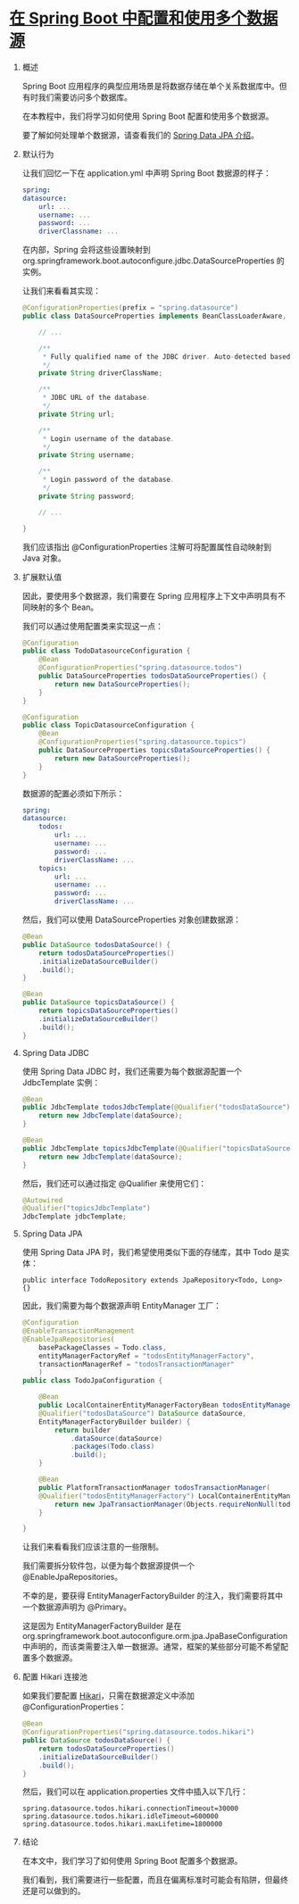 # [在 Spring Boot 中配置和使用多个数据源](https://www.baeldung.com/spring-boot-configure-multiple-datasources)

1. 概述

    Spring Boot 应用程序的典型应用场景是将数据存储在单个关系数据库中。但有时我们需要访问多个数据库。

    在本教程中，我们将学习如何使用 Spring Boot 配置和使用多个数据源。

    要了解如何处理单个数据源，请查看我们的 [Spring Data JPA 介绍](https://www.baeldung.com/the-persistence-layer-with-spring-data-jpa)。

2. 默认行为

    让我们回忆一下在 application.yml 中声明 Spring Boot 数据源的样子：

    ```yml
    spring:
    datasource:
        url: ...
        username: ...
        password: ...
        driverClassname: ...
    ```

    在内部，Spring 会将这些设置映射到 org.springframework.boot.autoconfigure.jdbc.DataSourceProperties 的实例。

    让我们来看看其实现：

    ```java
    @ConfigurationProperties(prefix = "spring.datasource")
    public class DataSourceProperties implements BeanClassLoaderAware, InitializingBean {

        // ...

        /**
         * Fully qualified name of the JDBC driver. Auto-detected based on the URL by default.
         */
        private String driverClassName;

        /**
         * JDBC URL of the database.
         */
        private String url;

        /**
         * Login username of the database.
         */
        private String username;

        /**
         * Login password of the database.
         */
        private String password;

        // ...

    }
    ```

    我们应该指出 @ConfigurationProperties 注解可将配置属性自动映射到 Java 对象。

3. 扩展默认值

    因此，要使用多个数据源，我们需要在 Spring 应用程序上下文中声明具有不同映射的多个 Bean。

    我们可以通过使用配置类来实现这一点：

    ```java
    @Configuration
    public class TodoDatasourceConfiguration {
        @Bean
        @ConfigurationProperties("spring.datasource.todos")
        public DataSourceProperties todosDataSourceProperties() {
            return new DataSourceProperties();
        }
    }

    @Configuration
    public class TopicDatasourceConfiguration {
        @Bean
        @ConfigurationProperties("spring.datasource.topics")
        public DataSourceProperties topicsDataSourceProperties() {
            return new DataSourceProperties();
        }
    }
    ```

    数据源的配置必须如下所示：

    ```yml
    spring:
    datasource:
        todos:
            url: ...
            username: ...
            password: ...
            driverClassName: ...
        topics:
            url: ...
            username: ...
            password: ...
            driverClassName: ...
    ```

    然后，我们可以使用 DataSourceProperties 对象创建数据源：

    ```java
    @Bean
    public DataSource todosDataSource() {
        return todosDataSourceProperties()
        .initializeDataSourceBuilder()
        .build();
    }

    @Bean
    public DataSource topicsDataSource() {
        return topicsDataSourceProperties()
        .initializeDataSourceBuilder()
        .build();
    }
    ```

4. Spring Data JDBC

    使用 Spring Data JDBC 时，我们还需要为每个数据源配置一个 JdbcTemplate 实例：

    ```java
    @Bean
    public JdbcTemplate todosJdbcTemplate(@Qualifier("todosDataSource") DataSource dataSource) {
        return new JdbcTemplate(dataSource);
    }

    @Bean
    public JdbcTemplate topicsJdbcTemplate(@Qualifier("topicsDataSource") DataSource dataSource) {
        return new JdbcTemplate(dataSource);
    }
    ```

    然后，我们还可以通过指定 @Qualifier 来使用它们：

    ```java
    @Autowired
    @Qualifier("topicsJdbcTemplate")
    JdbcTemplate jdbcTemplate;
    ```

5. Spring Data JPA

    使用 Spring Data JPA 时，我们希望使用类似下面的存储库，其中 Todo 是实体：

    `public interface TodoRepository extends JpaRepository<Todo, Long> {}`

    因此，我们需要为每个数据源声明 EntityManager 工厂：

    ```java
    @Configuration
    @EnableTransactionManagement
    @EnableJpaRepositories(
        basePackageClasses = Todo.class,
        entityManagerFactoryRef = "todosEntityManagerFactory",
        transactionManagerRef = "todosTransactionManager"
        )
    public class TodoJpaConfiguration {

        @Bean
        public LocalContainerEntityManagerFactoryBean todosEntityManagerFactory(
        @Qualifier("todosDataSource") DataSource dataSource,
        EntityManagerFactoryBuilder builder) {
            return builder
                .dataSource(dataSource)
                .packages(Todo.class)
                .build();
        }

        @Bean
        public PlatformTransactionManager todosTransactionManager(
        @Qualifier("todosEntityManagerFactory") LocalContainerEntityManagerFactoryBean todosEntityManagerFactory) {
            return new JpaTransactionManager(Objects.requireNonNull(todosEntityManagerFactory.getObject()));
        }

    }
    ```

    让我们来看看我们应该注意的一些限制。

    我们需要拆分软件包，以便为每个数据源提供一个 @EnableJpaRepositories。

    不幸的是，要获得 EntityManagerFactoryBuilder 的注入，我们需要将其中一个数据源声明为 @Primary。

    这是因为 EntityManagerFactoryBuilder 是在 org.springframework.boot.autoconfigure.orm.jpa.JpaBaseConfiguration 中声明的，而该类需要注入单一数据源。通常，框架的某些部分可能不希望配置多个数据源。

6. 配置 Hikari 连接池

    如果我们要配置 [Hikari](https://www.baeldung.com/spring-boot-hikari)，只需在数据源定义中添加 @ConfigurationProperties：

    ```java
    @Bean
    @ConfigurationProperties("spring.datasource.todos.hikari")
    public DataSource todosDataSource() {
        return todosDataSourceProperties()
        .initializeDataSourceBuilder()
        .build();
    }
    ```

    然后，我们可以在 application.properties 文件中插入以下几行：

    ```properties
    spring.datasource.todos.hikari.connectionTimeout=30000
    spring.datasource.todos.hikari.idleTimeout=600000
    spring.datasource.todos.hikari.maxLifetime=1800000
    ```

7. 结论

    在本文中，我们学习了如何使用 Spring Boot 配置多个数据源。

    我们看到，我们需要进行一些配置，而且在偏离标准时可能会有陷阱，但最终还是可以做到的。
